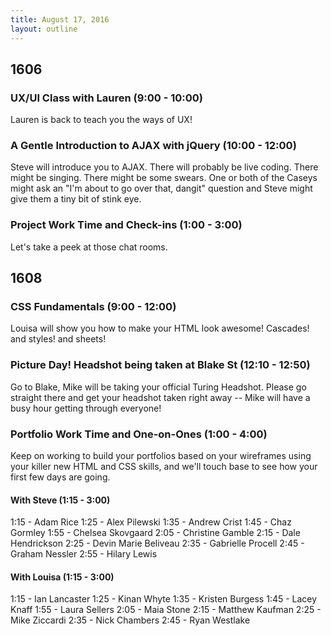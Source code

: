 ```yaml
---
title: August 17, 2016
layout: outline
---
```


## 1606

### UX/UI Class with Lauren (9:00 - 10:00)

Lauren is back to teach you the ways of UX!

### A Gentle Introduction to AJAX with jQuery (10:00 - 12:00)

Steve will introduce you to AJAX. There will probably be live coding. There might be singing. There might be some swears. One or both of the Caseys might ask an "I'm about to go over that, dangit" question and Steve might give them a tiny bit of stink eye.

### Project Work Time and Check-ins (1:00 - 3:00)

Let's take a peek at those chat rooms.


## 1608

### CSS Fundamentals (9:00 - 12:00)

Louisa will show you how to make your HTML look awesome! Cascades! and styles! and sheets!

### Picture Day! Headshot being taken at Blake St (12:10 - 12:50)

Go to Blake, Mike will be taking your official Turing Headshot. Please go straight there and get your headshot taken right away -- Mike will have a busy hour getting through everyone!

### Portfolio Work Time and One-on-Ones (1:00 - 4:00)

Keep on working to build your portfolios based on your wireframes using your killer new HTML and CSS skills, and we'll touch base to see how your first few days are going.

#### With Steve (1:15 - 3:00)
1:15 - Adam Rice
1:25 - Alex Pilewski
1:35 - Andrew Crist
1:45 - Chaz Gormley
1:55 - Chelsea Skovgaard
2:05 - Christine Gamble
2:15 - Dale Hendrickson
2:25 - Devin Marie Beliveau
2:35 - Gabrielle Procell
2:45 - Graham Nessler
2:55 - Hilary Lewis

#### With Louisa (1:15 - 3:00)
1:15 - Ian Lancaster
1:25 - Kinan Whyte
1:35 - Kristen Burgess
1:45 - Lacey Knaff
1:55 - Laura Sellers
2:05 - Maia Stone
2:15 - Matthew Kaufman
2:25 - Mike Ziccardi
2:35 - Nick Chambers
2:45 - Ryan Westlake
